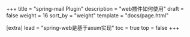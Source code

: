 +++
title = "spring-mail Plugin"
description = "web插件如何使用"
draft = false
weight = 16
sort_by = "weight"
template = "docs/page.html"

[extra]
lead = "spring-web是基于axum实现"
toc = true
top = false
+++